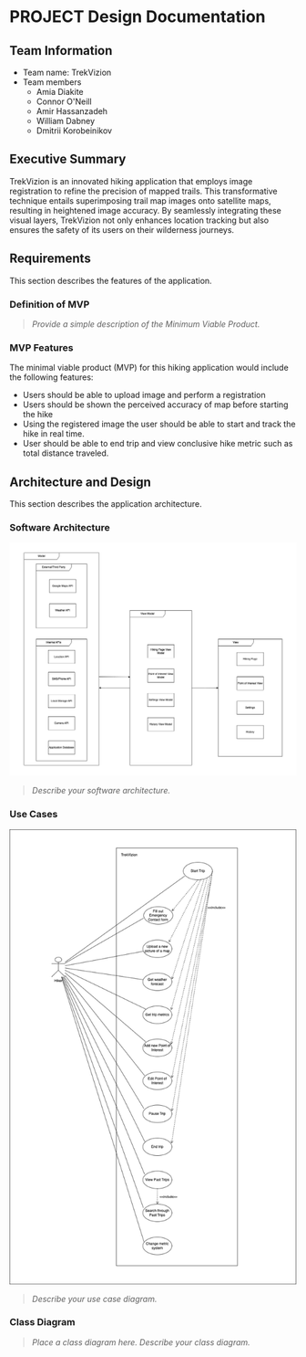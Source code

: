 
# PROJECT Design Documentation

<!-- > _The following template provides the headings for your Design
> Documentation.  As you edit each section make sure you remove these
> commentary 'blockquotes'; the lines that start with a > character
> and appear in the generated PDF in italics._ -->

## Team Information
* Team name: TrekVizion
* Team members
  * Amia Diakite
  * Connor O'Neill
  * Amir Hassanzadeh
  * William Dabney
  * Dmitrii Korobeinikov

## Executive Summary

TrekVizion is an innovated hiking application that employs image registration to refine the precision of mapped trails. This transformative technique entails superimposing trail map images onto satellite maps, resulting in heightened image accuracy. By seamlessly integrating these visual layers, TrekVizion not only enhances location tracking but also ensures the safety of its users on their wilderness journeys.

## Requirements

This section describes the features of the application.

### Definition of MVP
> _Provide a simple description of the Minimum Viable Product._

### MVP Features
The minimal viable product (MVP) for this hiking application would include the following features:
* Users should be able to upload image and perform a registration 
* Users should be shown the perceived accuracy of map before starting the hike
* Using the registered image the user should be able to start and track the hike in real time.
* User should be able to end trip and view conclusive hike metric such as total distance traveled.


## Architecture and Design

This section describes the application architecture.

### Software Architecture
![MVVM Architecture](/TrekVizion%20Architecture%20MVVM.png)
> _Describe your software architecture._


### Use Cases
![Use Case Diagram](/TrekVizion%20Use%20Case%20Diagram.png)
> _Describe your use case diagram._


### Class Diagram
> _Place a class diagram here._
> _Describe your class diagram._
